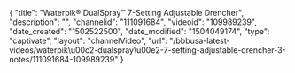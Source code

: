 {
    "title": "Waterpik&reg; DualSpray&trade; 7-Setting Adjustable Drencher",
    "description": "",
    "channelid": "111091684",
    "videoid": "109989239",
    "date_created": "1502522500",
    "date_modified": "1504049174",
    "type": "captivate",
    "layout": "channelVideo",
    "url": "\/bbbusa-latest-videos\/waterpik\u00c2-dualspray\u00e2-7-setting-adjustable-drencher-3-notes\/111091684-109989239"
}